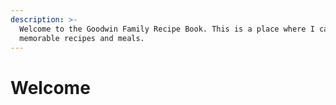 ```yaml
---
description: >-
  Welcome to the Goodwin Family Recipe Book. This is a place where I capture
  memorable recipes and meals.
---
```


# Welcome

